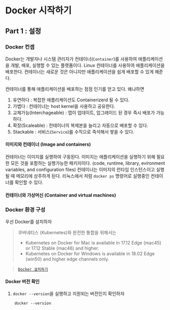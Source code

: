 # Docker 시작하기

## Part 1 : 설정 

### Docker 컨셉 
Docker는 개발자나 시스템 관리자가 컨테이너(`Container`)를 사용하여 애플리케이션을 개발, 배포, 실행할 수 있는 플랫폼이다. Linux 컨테이너를 사용하여 애플리케이션을 배포한다.
컨테이너는 새로운 것은 아니지만 애플리케이션을 쉽게 배포할 수 있게 해준다. 

컨테이너를 통해 애플리케이션을 배포하는 점점 인기를 얻고 있다. 왜냐하면

1. 유연하다 : 복잡한 애플리케이션도 Containerizerd 될 수 있다.
2. 가볍다 : 컨테이너는 host kernel을 사용하고 공유한다.
3. 교체가능(Interchageable) : 앱이 업데이트, 업그레이드 된 경우 즉시 배포가 가능하다.
4. 확장(Scaleable) : 컨테이너의 복제본을 늘리고 자동으로 배포할 수 있다.
5. Stackable : 서비스(`Service`)를 수직으로 즉석해서 쌓을 수 있다.


#### 이미지와 컨테이너 (Image and containers)

컨테이너는 이미지를 실행하여 구동된다. 
이미지는 애플리케이션을 실행하기 위해 필요한 모든 것을 포함하는 실행가능한 패키지이다. (code, runtime, library, evironment variables, and configuration files)
컨테이너는 이미지의 런타임 인스턴스이고 실행될 때 메모리에 상주하게 된다.
리눅스에서 처럼 `docker ps` 명령어로 실행중인 컨테이너를 확인할 수 있다.


#### 컨테이너와 가상머신 (Container and virtual machines)


### Docker 환경 구성
우선 Docker를 설치하자

>  
> 쿠버네티스 (Kubernetes)와 완전한 통합을 위해서는  
>  
> + Kubernetes on Docker for Mac is available in 17.12 Edge (mac45) or 17.12 Stable (mac46) and higher.
> + Kubernetes on Docker for Windows is available in 18.02 Edge (win50) and higher edge channels only.


> [`Docker 설치하기`](https://docs.docker.com/install/)  
  
#### Docker 버전 확인
1. `docker --version`을 실행하고 지원되는 버전인지 확인하자

```
    docker --version
```



